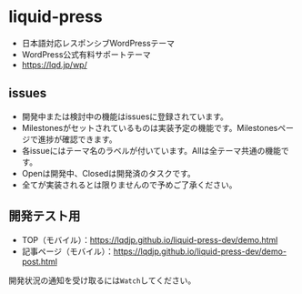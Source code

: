 # liquid-press
* 日本語対応レスポンシブWordPressテーマ
* WordPress公式有料サポートテーマ
* https://lqd.jp/wp/

## issues
* 開発中または検討中の機能はissuesに登録されています。
* Milestonesがセットされているものは実装予定の機能です。Milestonesページで進捗が確認できます。
* 各issueにはテーマ名のラベルが付いています。Allは全テーマ共通の機能です。
* Openは開発中、Closedは開発済のタスクです。
* 全てが実装されるとは限りませんので予めご了承ください。

## 開発テスト用
* TOP（モバイル）：https://lqdjp.github.io/liquid-press-dev/demo.html
* 記事ページ（モバイル）：https://lqdjp.github.io/liquid-press-dev/demo-post.html

開発状況の通知を受け取るには`Watch`してください。
